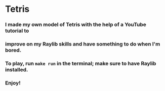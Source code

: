 # Tetris

### I made my own model of Tetris with the help of a YouTube tutorial to
### improve on my Raylib skills and have something to do when I'm bored.
### To play, run `make run` in the terminal; make sure to have Raylib installed.
### Enjoy!